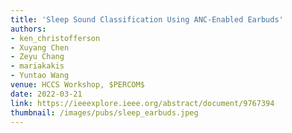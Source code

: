```yaml
---
title: 'Sleep Sound Classification Using ANC-Enabled Earbuds'
authors: 
- ken_christofferson
- Xuyang Chen
- Zeyu Chang
- mariakakis
- Yuntao Wang
venue: HCCS Workshop, $PERCOM$
date: 2022-03-21
link: https://ieeexplore.ieee.org/abstract/document/9767394
thumbnail: /images/pubs/sleep_earbuds.jpeg
---
```

